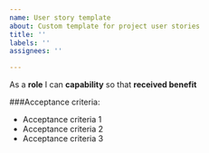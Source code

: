 ```yaml
---
name: User story template
about: Custom template for project user stories
title: ''
labels: ''
assignees: ''

---
```


As a **role** I can **capability** so that **received benefit**

###Acceptance criteria:
- Acceptance criteria 1
- Acceptance criteria 2
- Acceptance criteria 3
